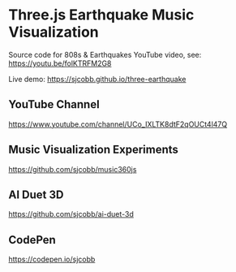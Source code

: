 # Three.js Earthquake Music Visualization

Source code for 808s & Earthquakes YouTube video, see: https://youtu.be/folKTRFM2G8

Live demo: https://sjcobb.github.io/three-earthquake

## YouTube Channel

https://www.youtube.com/channel/UCo_IXLTK8dtF2qOUCt4l47Q

## Music Visualization Experiments

https://github.com/sjcobb/music360js

## AI Duet 3D

https://github.com/sjcobb/ai-duet-3d

## CodePen

https://codepen.io/sjcobb
